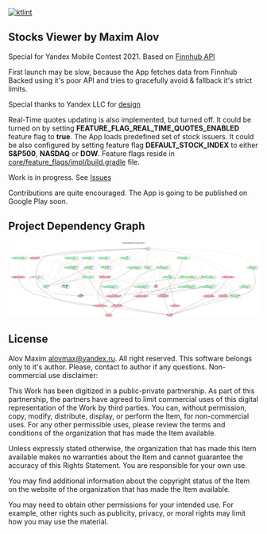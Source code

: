 [![ktlint](https://img.shields.io/badge/code%20style-%E2%9D%A4-FF4081.svg)](https://ktlint.github.io/)

## Stocks Viewer by Maxim Alov

Special for Yandex Mobile Contest 2021. Based on [Finnhub API](https://finnhub.io/)

First launch may be slow, because the App fetches data from Finnhub Backed using
it's poor API and tries to gracefully avoid & fallback it's strict limits.

Special thanks to Yandex LLC for [design](https://www.figma.com/file/bfd6MTBekSVfUYBXWYnj1U/%D0%A8%D0%9C%D0%A0-%D0%A2%D0%B5%D1%81%D1%82%D0%BE%D0%B2%D0%BE%D0%B5)

Real-Time quotes updating is also implemented, but turned off. It could be turned on
by setting **FEATURE_FLAG_REAL_TIME_QUOTES_ENABLED** feature flag to **true**.
The App loads predefined set of stock issuers. It could be also configured by setting
feature flag **DEFAULT_STOCK_INDEX** to either **S&P500**, **NASDAQ** or **DOW**.
Feature flags reside in [core/feature_flags/impl/build.gradle](https://github.com/orcchg/YandexMobileContest2021/blob/master/core/feature_flags/impl/build.gradle) file.

Work is in progress. See [Issues](https://github.com/orcchg/YandexMobileContest2021/issues)

Contributions are quite encouraged.
The App is going to be published on Google Play soon.

## Project Dependency Graph
![](gradle/dependency-graph/project.dot.png)

## License

Alov Maxim <alovmax@yandex.ru>. All right reserved.
This software belongs only to it's author. Please, contact to author if any questions.
Non-commercial use disclaimer:

This Work has been digitized in a public-private partnership. As part of this partnership,
the partners have agreed to limit commercial uses of this digital representation of the
Work by third parties. You can, without permission, copy, modify, distribute, display, or
perform the Item, for non-commercial uses. For any other permissible uses, please review
the terms and conditions of the organization that has made the Item available.

Unless expressly stated otherwise, the organization that has made this Item available makes
no warranties about the Item and cannot guarantee the accuracy of this Rights Statement.
You are responsible for your own use.

You may find additional information about the copyright status of the Item on the website
of the organization that has made the Item available.

You may need to obtain other permissions for your intended use. For example, other rights
such as publicity, privacy, or moral rights may limit how you may use the material.
